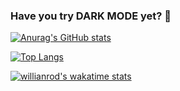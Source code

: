 ### Have you try DARK MODE yet? 🌟
[![Anurag's GitHub stats](https://github-readme-stats.vercel.app/api?username=sirawit-suk&show_icons=true&theme=slateorange&hide_border=true)](https://github.com/anuraghazra/github-readme-stats)

[![Top Langs](https://github-readme-stats.vercel.app/api/top-langs/?username=sirawit-suk&layout=compact&theme=slateorange&hide_border=true)](https://github.com/anuraghazra/github-readme-stats)

[![willianrod's wakatime stats](https://github-readme-stats.vercel.app/api/wakatime?username=popeyeza12&theme=slateorange&hide_border=true)](https://wakatime.com/dashboard)


<!--
**sirawit-suk/sirawit-suk** is a ✨ _special_ ✨ repository because its `README.md` (this file) appears on your GitHub profile.

Here are some ideas to get you started:

- 🔭 I’m currently working on ...
- 🌱 I’m currently learning ...
- 👯 I’m looking to collaborate on ...
- 🤔 I’m looking for help with ...
- 💬 Ask me about ...
- 📫 How to reach me: ...
- 😄 Pronouns: ...
- ⚡ Fun fact: ...
-->



<!-- monokai , slateorange-->
